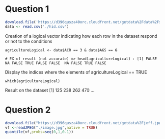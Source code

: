 Question 1
==========

```r
download.file('https://d396qusza40orc.cloudfront.net/getdata%2Fdata%2Fss06hid.csv',destfile = './hid.csv')
data <- read.csv('./hid.csv')
```



Creation of a logical vector indicating how each row in the dataset respond or not to the conditions

```
agricultureLogical <- data$ACR == 3 & data$AGS == 6

# EX of result (not accurate) => head(agricultureLogical) : [1] FALSE  NA FALSE TRUE FALSE FALSE  NA FALSE TRUE FALSE
```



Display the indices where the elements of agricultureLogical == TRUE

```
which(agricultureLogical)
```
Result on  the dataset   [1]  125  238  262  470 ...


Question 2
==========

```r
download.file("https://d396qusza40orc.cloudfront.net/getdata%2Fjeff.jpg", destfile = "./image.jpg",mode = "wb")
vf <-readJPEG("./image.jpg",native = TRUE)
quantile(vf,probs=seq(0,1,0.1))
```

